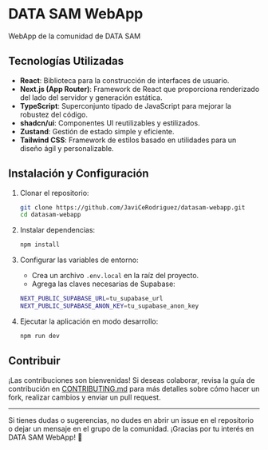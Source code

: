 # DATA SAM WebApp

WebApp de la comunidad de DATA SAM

## Tecnologías Utilizadas

- **React**: Biblioteca para la construcción de interfaces de usuario.
- **Next.js (App Router)**: Framework de React que proporciona renderizado del lado del servidor y generación estática.
- **TypeScript**: Superconjunto tipado de JavaScript para mejorar la robustez del código.
- **shadcn/ui**: Componentes UI reutilizables y estilizados.
- **Zustand**: Gestión de estado simple y eficiente.
- **Tailwind CSS**: Framework de estilos basado en utilidades para un diseño ágil y personalizable.

## Instalación y Configuración

1. Clonar el repositorio:

   ```sh
   git clone https://github.com/JaviCeRodriguez/datasam-webapp.git
   cd datasam-webapp
   ```

2. Instalar dependencias:

   ```sh
   npm install
   ```

3. Configurar las variables de entorno:

   - Crea un archivo `.env.local` en la raíz del proyecto.
   - Agrega las claves necesarias de Supabase:

   ```sh
   NEXT_PUBLIC_SUPABASE_URL=tu_supabase_url
   NEXT_PUBLIC_SUPABASE_ANON_KEY=tu_supabase_anon_key
   ```

4. Ejecutar la aplicación en modo desarrollo:

   ```sh
   npm run dev
   ```

## Contribuir

¡Las contribuciones son bienvenidas! Si deseas colaborar, revisa la guía de contribución en [CONTRIBUTING.md](./CONTRIBUTING.md) para más detalles sobre cómo hacer un fork, realizar cambios y enviar un pull request.

---

Si tienes dudas o sugerencias, no dudes en abrir un issue en el repositorio o dejar un mensaje en el grupo de la comunidad. ¡Gracias por tu interés en DATA SAM WebApp! 🚀
